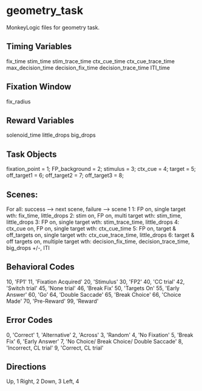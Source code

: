 # geometry_task
MonkeyLogic files for geometry task.

## Timing Variables
fix_time
stim_time
stim_trace_time
ctx_cue_time
ctx_cue_trace_time
max_decision_time
decision_fix_time
decision_trace_time
ITI_time

## Fixation Window
fix_radius

## Reward Variables
solenoid_time
little_drops
big_drops

## Task Objects
fixation_point = 1;
FP_background = 2;
stimulus = 3;
ctx_cue = 4;
target = 5;
off_target1 = 6;
off_target2 = 7;
off_target3 = 8;

## Scenes:
For all: success --> next scene, failure --> scene 1
1: FP on, single target wth: fix_time, little_drops
2: stim on, FP on, multi target wth: stim_time, little_drops
3: FP on, single target wth: stim_trace_time, little_drops
4: ctx_cue on, FP on, single target wth: ctx_cue_time
5: FP on, target & off_targets on, single target wth: ctx_cue_trace_time, little_drops
6: target & off targets on, multiple target wth: decision_fix_time, decision_trace_time, big_drops +/-, ITI

## Behavioral Codes
10, 'FP1'
11, 'Fixation Acquired'
20, 'Stimulus'
30, 'FP2'
40, 'CC trial'
42, 'Switch trial'
45, 'None trial'
46, 'Break Fix'
50, 'Targets On'
55, 'Early Answer'
60, 'Go'
64, 'Double Saccade'
65, 'Break Choice'
66, 'Choice Made'
70, 'Pre-Reward'
99, 'Reward'

## Error Codes
0, 'Correct'
1, 'Alternative'
2, 'Across'
3, 'Random'
4, 'No Fixation'
5, 'Break Fix'
6, 'Early Answer'
7, 'No Choice/ Break Choice/ Double Saccade'
8, 'Incorrect, CL trial'
9, 'Correct, CL trial'

## Directions
Up, 1
Right, 2
Down, 3
Left, 4
